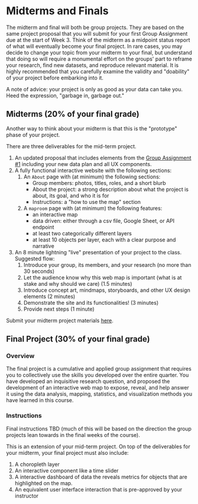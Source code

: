 # Midterms and Finals

The midterm and final will both be group projects. They are based on the same project proposal that you will submit for your first Group Assignment due at the start of Week 3. Think of the midterm as a midpoint status report of what will eventually become your final project. In rare cases, you may decide to change your topic from your midterm to your final, but understand that doing so will require a monumental effort on the groups' part to reframe your research, find new datasets, and reproduce relevant material. It is highly recommended that you carefully examine the validity and "doability" of your project before embarking into it. 

A note of advice: your project is only as good as your data can take you. Heed the expression, "garbage in, garbage out."

## Midterms (20% of your final grade)

Another way to think about your midterm is that this is the "prototype" phase of your project.

There are three deliverables for the mid-term project.
1. An updated proposal that includes elements from the [Group Assignment #1](https://github.com/yohman/21S-DH151/blob/main/Group%20Assignments/GroupAssignment1.md) including your new data plan and all UX components.
1. A fully functional interactive website with the following sections:
      1. An `About` page with (at minimum) the following sections:
            - Group members: photos, titles, roles, and a short blurb
            - About the project: a strong description about what the project is about, its goal, and who it is for
            - Instructions: a "how to use the map" section
      1. A `maproom` page with (at minimum) the following features:
            - an interactive map
            - data driven: either through a csv file, Google Sheet, or API endpoint
            - at least two categorically different layers
            - at least 10 objects per layer, each with a clear purpose and narrative
1. An 8 minute lightning "live" presentation of your project to the class. Suggested flow:
      1. Introduce your group, its members, and your research (no more than 30 seconds)
      2. Let the audience know why this web map is important (what is at stake and why should we care) (1.5 minutes)
      3. Introduce concept art, mindmaps, storyboards, and other UX design elements (2 minutes)
      4. Demonstrate the site and its functionalities! (3 minutes)
      5. Provide next steps (1 minute)

Submit your midterm project materials [here]().

## Final Project (30% of your final grade)
### Overview
The final project is a cumulative and applied group assignment that requires you to collectively use the skills you developed over the entire quarter. You have developed an inquisitive research question, and proposed the development of an interactive web map to expose, reveal, and help answer it using the data analysis, mapping,  statistics, and visualization methods you have learned in this course.

### Instructions

Final instructions TBD (much of this will be based on the direction the group projects lean towards in the final weeks of the course).

This is an extension of your mid-term project. On top of the deliverables for your midterm, your final project must also include:

1. A choropleth layer
1. An interactive component like a time slider
1. A interactive dashboard of data the reveals metrics for objects that are highlighted on the map.
1. An equivalent user interface interaction that is pre-approved by your instructor

